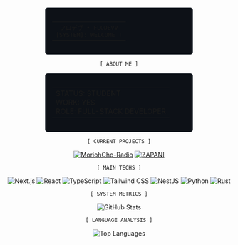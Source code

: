 <div align="center">

<div style="border: 1px solid #30363d; border-radius: 6px; padding: 15px; margin: 10px; width: 300px; background-color: #0d1117;">
<table style="border: none; width: 100%">
<tr><td align="center" style="border: none;">
<span style="font-family: monospace;">フロデヴ • FLODEVV</span><br/>
<span style="font-family: monospace;">[SYSTEM]: WELCOME !</span>
</td></tr>
</table>
</div>

`[ ABOUT ME ]`
<div style="border: 1px solid #30363d; border-radius: 6px; padding: 15px; margin: 10px; width: 300px; background-color: #0d1117;">
<table>
<tr><td>
STATUS: STUDENT </br>
WORK: YES </br>
ROLE: FULL-STACK DEVELOPER
</td></tr>
</table>
</div>

`[ CURRENT PROJECTS ]`

[![MoriohCho-Radio](https://img.shields.io/static/v1?message=MoriohCho-Radio&logo=github&label=&color=000000&logoColor=%2300f&labelColor=000000&style=for-the-badge)](https://github.com/FloDevv/MoriohCho-Radio)
[![ZAPANI](https://img.shields.io/static/v1?message=ZAPANI&logo=github&label=&color=000000&logoColor=%2300f&labelColor=000000&style=for-the-badge)](https://github.com/FloDevv/ZAPANI)

`[ MAIN TECHS ]`

<div align="center">

![Next.js](https://img.shields.io/badge/Next.js-000000?style=for-the-badge&logo=nextdotjs&logoColor=white&labelColor=000000)
![React](https://img.shields.io/badge/React-000000?style=for-the-badge&logo=react&logoColor=white&labelColor=000000)
![TypeScript](https://img.shields.io/badge/TypeScript-000000?style=for-the-badge&logo=typescript&logoColor=white&labelColor=000000)
![Tailwind CSS](https://img.shields.io/badge/Tailwind-000000?style=for-the-badge&logo=tailwind-css&logoColor=white)
![NestJS](https://img.shields.io/badge/nestjs-000000?style=for-the-badge&logo=nestjs&logoColor=white)
![Python](https://img.shields.io/badge/Python-000000?style=for-the-badge&logo=python&logoColor=white)
![Rust](https://img.shields.io/badge/Rust-000000?style=for-the-badge&logo=rust&logoColor=white)

</div>

`[ SYSTEM METRICS ]`

<img src="https://github-readme-stats.vercel.app/api?username=FloDevv&show_icons=true&bg_color=0d1117&title_color=%0000f&text_color=ffffff&icon_color=00f&border_color=21262d&border_radius=6" alt="GitHub Stats" />

`[ LANGUAGE ANALYSIS ]`

<img src="https://github-readme-stats.vercel.app/api/top-langs/?username=FloDevv&layout=compact&bg_color=0d1117&title_color=%2300f&text_color=ffffff&icon_color=00f&border_color=21262d&border_radius=6" alt="Top Languages" />

</div>
